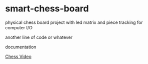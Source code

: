 # smart-chess-board
physical chess board project with led matrix and piece tracking for computer I/O

another line of code 
or whatever

documentation


<a href="https://www.icloud.com/iclouddrive/0c8vzy5ZYtlnNBjTi_IuLpAqg#Chess">Chess Video</a>
